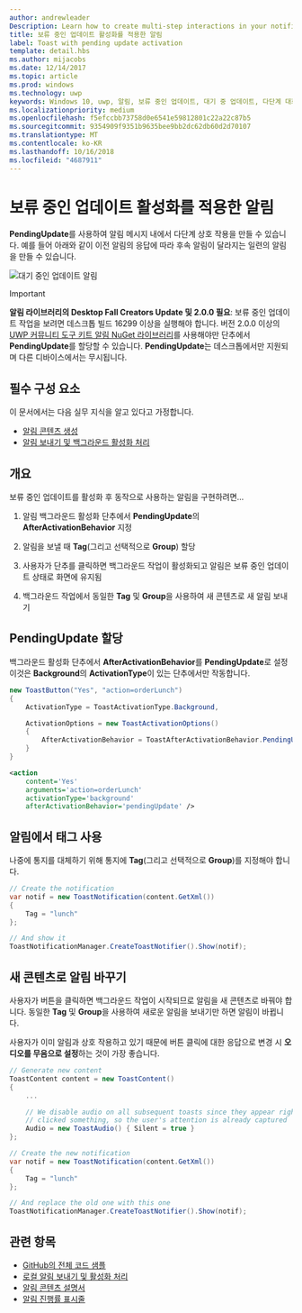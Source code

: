 ```yaml
---
author: andrewleader
Description: Learn how to create multi-step interactions in your notifications.
title: 보류 중인 업데이트 활성화를 적용한 알림
label: Toast with pending update activation
template: detail.hbs
ms.author: mijacobs
ms.date: 12/14/2017
ms.topic: article
ms.prod: windows
ms.technology: uwp
keywords: Windows 10, uwp, 알림, 보류 중인 업데이트, 대기 중 업데이트, 다단계 대화형 작업, 다단계 조작
ms.localizationpriority: medium
ms.openlocfilehash: f5efccbb73758d0e6541e59812801c22a22c87b5
ms.sourcegitcommit: 9354909f9351b9635bee9bb2dc62db60d2d70107
ms.translationtype: MT
ms.contentlocale: ko-KR
ms.lasthandoff: 10/16/2018
ms.locfileid: "4687911"
---
```

# <a name="toast-with-pending-update-activation"></a>보류 중인 업데이트 활성화를 적용한 알림

**PendingUpdate**를 사용하여 알림 메시지 내에서 다단계 상호 작용을 만들 수 있습니다. 예를 들어 아래와 같이 이전 알림의 응답에 따라 후속 알림이 달라지는 일련의 알림을 만들 수 있습니다.

![대기 중인 업데이트 알림](images/toast-pendingupdate.gif)

> [!IMPORTANT]
> **알림 라이브러리의 Desktop Fall Creators Update 및 2.0.0 필요**: 보류 중인 업데이트 작업을 보려면 데스크톱 빌드 16299 이상을 실행해야 합니다. 버전 2.0.0 이상의 [UWP 커뮤니티 도구 키트 알림 NuGet 라이브러리](https://www.nuget.org/packages/Microsoft.Toolkit.Uwp.Notifications/)를 사용해야만 단추에서 **PendingUpdate**를 할당할 수 있습니다. **PendingUpdate**는 데스크톱에서만 지원되며 다른 디바이스에서는 무시됩니다.


## <a name="prerequisites"></a>필수 구성 요소

이 문서에서는 다음 실무 지식을 알고 있다고 가정합니다.

- [알림 콘텐츠 생성](adaptive-interactive-toasts.md)
- [알림 보내기 및 백그라운드 활성화 처리](send-local-toast.md)


## <a name="overview"></a>개요

보류 중인 업데이트를 활성화 후 동작으로 사용하는 알림을 구현하려면...

1. 알림 백그라운드 활성화 단추에서 **PendingUpdate**의 **AfterActivationBehavior** 지정

2. 알림을 보낼 때 **Tag**(그리고 선택적으로 **Group**) 할당

3. 사용자가 단추를 클릭하면 백그라운드 작업이 활성화되고 알림은 보류 중인 업데이트 상태로 화면에 유지됨

4. 백그라운드 작업에서 동일한 **Tag** 및 **Group**을 사용하여 새 콘텐츠로 새 알림 보내기


## <a name="assign-pendingupdate"></a>PendingUpdate 할당

백그라운드 활성화 단추에서 **AfterActivationBehavior**를 **PendingUpdate**로 설정 이것은 **Background**의 **ActivationType**이 있는 단추에서만 작동합니다.

```csharp
new ToastButton("Yes", "action=orderLunch")
{
    ActivationType = ToastActivationType.Background,

    ActivationOptions = new ToastActivationOptions()
    {
        AfterActivationBehavior = ToastAfterActivationBehavior.PendingUpdate
    }
}
```

```xml
<action
    content='Yes'
    arguments='action=orderLunch'
    activationType='background'
    afterActivationBehavior='pendingUpdate' />
```


## <a name="use-a-tag-on-the-notification"></a>알림에서 태그 사용

나중에 통지를 대체하기 위해 통지에 **Tag**(그리고 선택적으로 **Group**)를 지정해야 합니다.

```csharp
// Create the notification
var notif = new ToastNotification(content.GetXml())
{
    Tag = "lunch"
};

// And show it
ToastNotificationManager.CreateToastNotifier().Show(notif);
```


## <a name="replace-the-toast-with-new-content"></a>새 콘텐츠로 알림 바꾸기

사용자가 버튼을 클릭하면 백그라운드 작업이 시작되므로 알림을 새 콘텐츠로 바꿔야 합니다. 동일한 **Tag** 및 **Group**을 사용하여 새로운 알림을 보내기만 하면 알림이 바뀝니다.

사용자가 이미 알림과 상호 작용하고 있기 때문에 버튼 클릭에 대한 응답으로 변경 시 **오디오를 무음으로 설정**하는 것이 가장 좋습니다.

```csharp
// Generate new content
ToastContent content = new ToastContent()
{
    ...

    // We disable audio on all subsequent toasts since they appear right after the user
    // clicked something, so the user's attention is already captured
    Audio = new ToastAudio() { Silent = true }
};

// Create the new notification
var notif = new ToastNotification(content.GetXml())
{
    Tag = "lunch"
};

// And replace the old one with this one
ToastNotificationManager.CreateToastNotifier().Show(notif);
```


## <a name="related-topics"></a>관련 항목

- [GitHub의 전체 코드 샘플](https://github.com/WindowsNotifications/quickstart-toast-pending-update)
- [로컬 알림 보내기 및 활성화 처리](send-local-toast.md)
- [알림 콘텐츠 설명서](adaptive-interactive-toasts.md)
- [알림 진행률 표시줄](toast-progress-bar.md)